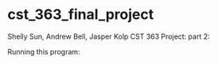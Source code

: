 # cst_363_final_project
Shelly Sun, Andrew Bell, Jasper Kolp
CST 363
Project: part 2:

Running this program:

